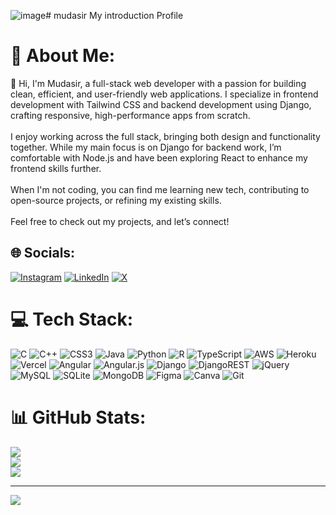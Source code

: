 ![image](https://github.com/user-attachments/assets/34f36def-c6c8-4785-aeed-f581a68b6d7c)# mudasir
My introduction Profile

# 💫 About Me:
👋 Hi, I'm Mudasir, a full-stack web developer with a passion for building clean, efficient, and user-friendly web applications. I specialize in frontend development with Tailwind CSS and backend development using Django, crafting responsive, high-performance apps from scratch.<br><br>I enjoy working across the full stack, bringing both design and functionality together. While my main focus is on Django for backend work, I’m comfortable with Node.js and have been exploring React to enhance my frontend skills further.<br><br>When I'm not coding, you can find me learning new tech, contributing to open-source projects, or refining my existing skills.<br><br>Feel free to check out my projects, and let’s connect!


## 🌐 Socials:
[![Instagram](https://img.shields.io/badge/Instagram-%23E4405F.svg?logo=Instagram&logoColor=white)](https://instagram.com/mudasirmushtaq_) [![LinkedIn](https://img.shields.io/badge/LinkedIn-%230077B5.svg?logo=linkedin&logoColor=white)](https://linkedin.com/in/mudasir-mushtaq) [![X](https://img.shields.io/badge/X-black.svg?logo=X&logoColor=white)](https://x.com/mudasirmmattoo) 

# 💻 Tech Stack:
![C](https://img.shields.io/badge/c-%2300599C.svg?style=for-the-badge&logo=c&logoColor=white) ![C++](https://img.shields.io/badge/c++-%2300599C.svg?style=for-the-badge&logo=c%2B%2B&logoColor=white) ![CSS3](https://img.shields.io/badge/css3-%231572B6.svg?style=for-the-badge&logo=css3&logoColor=white) ![Java](https://img.shields.io/badge/java-%23ED8B00.svg?style=for-the-badge&logo=openjdk&logoColor=white) ![Python](https://img.shields.io/badge/python-3670A0?style=for-the-badge&logo=python&logoColor=ffdd54) ![R](https://img.shields.io/badge/r-%23276DC3.svg?style=for-the-badge&logo=r&logoColor=white) ![TypeScript](https://img.shields.io/badge/typescript-%23007ACC.svg?style=for-the-badge&logo=typescript&logoColor=white) ![AWS](https://img.shields.io/badge/AWS-%23FF9900.svg?style=for-the-badge&logo=amazon-aws&logoColor=white) ![Heroku](https://img.shields.io/badge/heroku-%23430098.svg?style=for-the-badge&logo=heroku&logoColor=white) ![Vercel](https://img.shields.io/badge/vercel-%23000000.svg?style=for-the-badge&logo=vercel&logoColor=white) ![Angular](https://img.shields.io/badge/angular-%23DD0031.svg?style=for-the-badge&logo=angular&logoColor=white) ![Angular.js](https://img.shields.io/badge/angular.js-%23E23237.svg?style=for-the-badge&logo=angularjs&logoColor=white) ![Django](https://img.shields.io/badge/django-%23092E20.svg?style=for-the-badge&logo=django&logoColor=white) ![DjangoREST](https://img.shields.io/badge/DJANGO-REST-ff1709?style=for-the-badge&logo=django&logoColor=white&color=ff1709&labelColor=gray) ![jQuery](https://img.shields.io/badge/jquery-%230769AD.svg?style=for-the-badge&logo=jquery&logoColor=white) ![MySQL](https://img.shields.io/badge/mysql-4479A1.svg?style=for-the-badge&logo=mysql&logoColor=white) ![SQLite](https://img.shields.io/badge/sqlite-%2307405e.svg?style=for-the-badge&logo=sqlite&logoColor=white) ![MongoDB](https://img.shields.io/badge/MongoDB-%234ea94b.svg?style=for-the-badge&logo=mongodb&logoColor=white) ![Figma](https://img.shields.io/badge/figma-%23F24E1E.svg?style=for-the-badge&logo=figma&logoColor=white) ![Canva](https://img.shields.io/badge/Canva-%2300C4CC.svg?style=for-the-badge&logo=Canva&logoColor=white) ![Git](https://img.shields.io/badge/git-%23F05033.svg?style=for-the-badge&logo=git&logoColor=white)
# 📊 GitHub Stats:
![](https://github-readme-stats.vercel.app/api?username=mudasirmattoo&theme=dark&hide_border=false&include_all_commits=false&count_private=false)<br/>
![](https://github-readme-streak-stats.herokuapp.com/?user=mudasirmattoo&theme=dark&hide_border=false)<br/>
![](https://github-readme-stats.vercel.app/api/top-langs/?username=mudasirmattoo&theme=dark&hide_border=false&include_all_commits=false&count_private=false&layout=compact)

---
[![](https://visitcount.itsvg.in/api?id=mudasirmattoo&icon=0&color=0)](https://visitcount.itsvg.in)

<!-- Proudly created with GPRM ( https://gprm.itsvg.in ) -->
